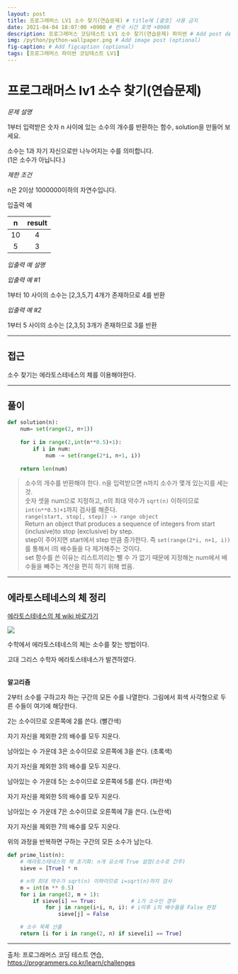 ```yaml
---
layout: post
title: 프로그래머스 LV1 소수 찾기(연습문제) # title에 [괄호] 사용 금지
date: 2021-04-04 18:07:00 +0900 # 한국 시간 포맷 +0900
description: 프로그래머스 코딩테스트 LV1 소수 찾기(연습문제) 파이썬 # Add post description (optional)
img: /python/python-wallpaper.png # Add image post (optional)
fig-caption: # Add figcaption (optional)
tags: [프로그래머스 파이썬 코딩테스트 LV1]
---
```


# 프로그래머스 lv1 소수 찾기(연습문제)

*문제 설명*<br>

1부터 입력받은 숫자 n 사이에 있는 소수의 개수를 반환하는 함수, solution을 만들어 보세요.<br>

소수는 1과 자기 자신으로만 나누어지는 수를 의미합니다.<br>
(1은 소수가 아닙니다.)<br>


*제한 조건*<br>

n은 2이상 1000000이하의 자연수입니다.<br>


입출력 예

|n|result|
|:---:|:---:|
|10|4|
|5|3|


*입출력 예 설명*<br>


*입출력 예 #1*<br>

1부터 10 사이의 소수는 [2,3,5,7] 4개가 존재하므로 4를 반환<br>

*입출력 예 #2*<br>

1부터 5 사이의 소수는 [2,3,5] 3개가 존재하므로 3를 반환<br>

---

## 접근
소수 찾기는 에라토스테네스의 체를 이용해야한다.<br>

---

## 풀이

```python
def solution(n):
    num= set(range(2, n+1))
    
    for i in range(2,int(n**0.5)+1):
        if i in num:
            num -= set(range(2*i, n+1, i))
               
    return len(num)
```
> 소수의 개수를 반환해야 한다. n을 입력받으면 n까지 소수가 몇개 있는지를 세는 것.<br>
> 숫자 셋을 num으로 지정하고,  n의 최대 약수가 `sqrt(n)` 이하이므로 `int(n**0.5)+1`까지 검사를 해준다.<br>
> `range(start, stop[, step]) -> range object`<br>
Return an object that produces a sequence of integers from start (inclusive)to stop (exclusive) by step.<br>
step이 주어지면 start에서 step 만큼 증가한다. 즉 `set(range(2*i, n+1, i))`를 통해서 i의 배수들을 다 제거해주는 것이다. <br>
set 함수를 쓴 이유는 리스트끼리는 뺄 수 가 없기 때문에 지정해논 num에서 배수들을 빼주는 계산을 편히 하기 위해 썼음.

---

## 에라토스테네스의 체 정리

[에라토스테네스의 체 wiki 바로가기](https://ko.wikipedia.org/wiki/%EC%97%90%EB%9D%BC%ED%86%A0%EC%8A%A4%ED%85%8C%EB%84%A4%EC%8A%A4%EC%9D%98_%EC%B2%B4)

![](https://upload.wikimedia.org/wikipedia/commons/b/b9/Sieve_of_Eratosthenes_animation.gif)


수학에서 에라토스테네스의 체는 소수를 찾는 방법이다.<br>

고대 그리스 수학자 에라토스테네스가 발견하였다.<br><br>

**알고리즘**

2부터 소수를 구하고자 하는 구간의 모든 수를 나열한다. 그림에서 회색 사각형으로 두른 수들이 여기에 해당한다.<br>

2는 소수이므로 오른쪽에 2를 쓴다. (빨간색)<br>

자기 자신을 제외한 2의 배수를 모두 지운다.<br>

남아있는 수 가운데 3은 소수이므로 오른쪽에 3을 쓴다. (초록색)<br>

자기 자신을 제외한 3의 배수를 모두 지운다.<br>

남아있는 수 가운데 5는 소수이므로 오른쪽에 5를 쓴다. (파란색)<br>

자기 자신을 제외한 5의 배수를 모두 지운다.<br>

남아있는 수 가운데 7은 소수이므로 오른쪽에 7을 쓴다. (노란색)<br>

자기 자신을 제외한 7의 배수를 모두 지운다.<br>

위의 과정을 반복하면 구하는 구간의 모든 소수가 남는다.<br>


```python
def prime_list(n):
    # 에라토스테네스의 체 초기화: n개 요소에 True 설정(소수로 간주)
    sieve = [True] * n

    # n의 최대 약수가 sqrt(n) 이하이므로 i=sqrt(n)까지 검사
    m = int(n ** 0.5)
    for i in range(2, m + 1):
        if sieve[i] == True:           # i가 소수인 경우
            for j in range(i+i, n, i): # i이후 i의 배수들을 False 판정
                sieve[j] = False

    # 소수 목록 산출
    return [i for i in range(2, n) if sieve[i] == True]
```

---
출처: 프로그래머스 코딩 테스트 연습, https://programmers.co.kr/learn/challenges